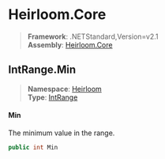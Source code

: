 # Heirloom.Core

> **Framework**: .NETStandard,Version=v2.1  
> **Assembly**: [Heirloom.Core][0]  

## IntRange.Min

> **Namespace**: [Heirloom][0]  
> **Type**: [IntRange][1]  

#### Min

The minimum value in the range.

```cs
public int Min
```

[0]: ../Heirloom.Core.md
[1]: Heirloom.IntRange.md

